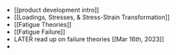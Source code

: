 - [[product development intro]]
- [[Loadings, Stresses, & Stress-Strain Transformation]]
- [[Fatigue Theories]]
- [[Fatigue Failure]]
- LATER read up on failure theories [[Mar 16th, 2023]]
-